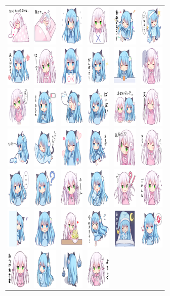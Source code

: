 <table border="0">
  <tr>
    <td align="center">
      <img src="../../image/Tsuri-me-ju_mimi/Tsuri-me-ju_mimi_1.png" height="120" width="120" />
    </td>
    <td align="center">
      <img src="../../image/Tsuri-me-ju_mimi/Tsuri-me-ju_mimi_10.png" height="120" width="120" />
    </td>
    <td align="center">
      <img src="../../image/Tsuri-me-ju_mimi/Tsuri-me-ju_mimi_11.png" height="120" width="120" />
    </td>
    <td align="center">
      <img src="../../image/Tsuri-me-ju_mimi/Tsuri-me-ju_mimi_12.png" height="120" width="120" />
    </td>
    <td align="center">
      <img src="../../image/Tsuri-me-ju_mimi/Tsuri-me-ju_mimi_13.png" height="120" width="120" />
    </td>
    <td align="center">
      <img src="../../image/Tsuri-me-ju_mimi/Tsuri-me-ju_mimi_14.png" height="120" width="120" />
    </td>
  </tr>
  <tr>
    <td align="center">
      <img src="../../image/Tsuri-me-ju_mimi/Tsuri-me-ju_mimi_15.png" height="120" width="120" />
    </td>
    <td align="center">
      <img src="../../image/Tsuri-me-ju_mimi/Tsuri-me-ju_mimi_16.png" height="120" width="120" />
    </td>
    <td align="center">
      <img src="../../image/Tsuri-me-ju_mimi/Tsuri-me-ju_mimi_17.png" height="120" width="120" />
    </td>
    <td align="center">
      <img src="../../image/Tsuri-me-ju_mimi/Tsuri-me-ju_mimi_18.png" height="120" width="120" />
    </td>
    <td align="center">
      <img src="../../image/Tsuri-me-ju_mimi/Tsuri-me-ju_mimi_19.png" height="120" width="120" />
    </td>
    <td align="center">
      <img src="../../image/Tsuri-me-ju_mimi/Tsuri-me-ju_mimi_2.png" height="120" width="120" />
    </td>
  </tr>
  <tr>
    <td align="center">
      <img src="../../image/Tsuri-me-ju_mimi/Tsuri-me-ju_mimi_20.png" height="120" width="120" />
    </td>
    <td align="center">
      <img src="../../image/Tsuri-me-ju_mimi/Tsuri-me-ju_mimi_21.png" height="120" width="120" />
    </td>
    <td align="center">
      <img src="../../image/Tsuri-me-ju_mimi/Tsuri-me-ju_mimi_22.png" height="120" width="120" />
    </td>
    <td align="center">
      <img src="../../image/Tsuri-me-ju_mimi/Tsuri-me-ju_mimi_23.png" height="120" width="120" />
    </td>
    <td align="center">
      <img src="../../image/Tsuri-me-ju_mimi/Tsuri-me-ju_mimi_24.png" height="120" width="120" />
    </td>
    <td align="center">
      <img src="../../image/Tsuri-me-ju_mimi/Tsuri-me-ju_mimi_25.png" height="120" width="120" />
    </td>
  </tr>
  <tr>
    <td align="center">
      <img src="../../image/Tsuri-me-ju_mimi/Tsuri-me-ju_mimi_26.png" height="120" width="120" />
    </td>
    <td align="center">
      <img src="../../image/Tsuri-me-ju_mimi/Tsuri-me-ju_mimi_27.png" height="120" width="120" />
    </td>
    <td align="center">
      <img src="../../image/Tsuri-me-ju_mimi/Tsuri-me-ju_mimi_28.png" height="120" width="120" />
    </td>
    <td align="center">
      <img src="../../image/Tsuri-me-ju_mimi/Tsuri-me-ju_mimi_29.png" height="120" width="120" />
    </td>
    <td align="center">
      <img src="../../image/Tsuri-me-ju_mimi/Tsuri-me-ju_mimi_3.png" height="120" width="120" />
    </td>
    <td align="center">
      <img src="../../image/Tsuri-me-ju_mimi/Tsuri-me-ju_mimi_30.png" height="120" width="120" />
    </td>
  </tr>
  <tr>
    <td align="center">
      <img src="../../image/Tsuri-me-ju_mimi/Tsuri-me-ju_mimi_31.png" height="120" width="120" />
    </td>
    <td align="center">
      <img src="../../image/Tsuri-me-ju_mimi/Tsuri-me-ju_mimi_32.png" height="120" width="120" />
    </td>
    <td align="center">
      <img src="../../image/Tsuri-me-ju_mimi/Tsuri-me-ju_mimi_33.png" height="120" width="120" />
    </td>
    <td align="center">
      <img src="../../image/Tsuri-me-ju_mimi/Tsuri-me-ju_mimi_34.png" height="120" width="120" />
    </td>
    <td align="center">
      <img src="../../image/Tsuri-me-ju_mimi/Tsuri-me-ju_mimi_35.png" height="120" width="120" />
    </td>
    <td align="center">
      <img src="../../image/Tsuri-me-ju_mimi/Tsuri-me-ju_mimi_36.png" height="120" width="120" />
    </td>
  </tr>
  <tr>
    <td align="center">
      <img src="../../image/Tsuri-me-ju_mimi/Tsuri-me-ju_mimi_37.png" height="120" width="120" />
    </td>
    <td align="center">
      <img src="../../image/Tsuri-me-ju_mimi/Tsuri-me-ju_mimi_38.png" height="120" width="120" />
    </td>
    <td align="center">
      <img src="../../image/Tsuri-me-ju_mimi/Tsuri-me-ju_mimi_39.png" height="120" width="120" />
    </td>
    <td align="center">
      <img src="../../image/Tsuri-me-ju_mimi/Tsuri-me-ju_mimi_4.png" height="120" width="120" />
    </td>
    <td align="center">
      <img src="../../image/Tsuri-me-ju_mimi/Tsuri-me-ju_mimi_40.png" height="120" width="120" />
    </td>
    <td align="center">
      <img src="../../image/Tsuri-me-ju_mimi/Tsuri-me-ju_mimi_5.png" height="120" width="120" />
    </td>
  </tr>
  <tr>
    <td align="center">
      <img src="../../image/Tsuri-me-ju_mimi/Tsuri-me-ju_mimi_6.png" height="120" width="120" />
    </td>
    <td align="center">
      <img src="../../image/Tsuri-me-ju_mimi/Tsuri-me-ju_mimi_7.png" height="120" width="120" />
    </td>
    <td align="center">
      <img src="../../image/Tsuri-me-ju_mimi/Tsuri-me-ju_mimi_8.png" height="120" width="120" />
    </td>
    <td align="center">
      <img src="../../image/Tsuri-me-ju_mimi/Tsuri-me-ju_mimi_9.png" height="120" width="120" />
    </td>
  </tr>
</table>
